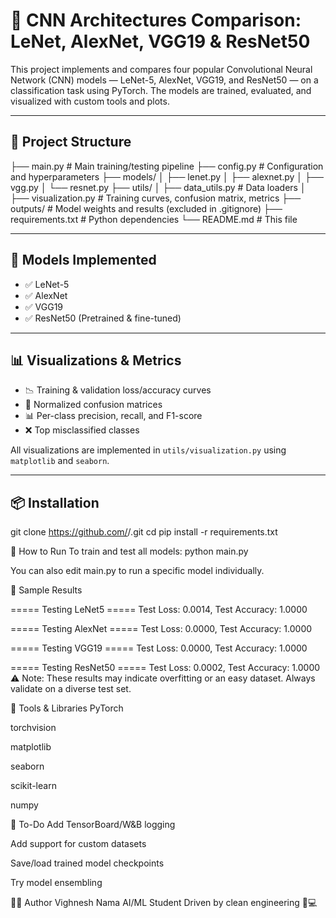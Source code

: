 # 🧠 CNN Architectures Comparison: LeNet, AlexNet, VGG19 & ResNet50

This project implements and compares four popular Convolutional Neural Network (CNN) models — LeNet-5, AlexNet, VGG19, and ResNet50 — on a classification task using PyTorch. The models are trained, evaluated, and visualized with custom tools and plots.

---

## 📁 Project Structure

├── main.py # Main training/testing pipeline
├── config.py # Configuration and hyperparameters 
├── models/ │ ├── lenet.py │ ├── alexnet.py │ ├── vgg.py │ └── resnet.py 
├── utils/ │ ├── data_utils.py # Data loaders │ 
             ├── visualization.py # Training curves, confusion matrix, metrics 
├── outputs/ # Model weights and results (excluded in .gitignore) 
├── requirements.txt # Python dependencies 
└── README.md # This file


---

## 🚀 Models Implemented

- ✅ LeNet-5  
- ✅ AlexNet  
- ✅ VGG19  
- ✅ ResNet50 (Pretrained & fine-tuned)

---

## 📊 Visualizations & Metrics

- 📉 Training & validation loss/accuracy curves  
- 📌 Normalized confusion matrices  
- 📊 Per-class precision, recall, and F1-score  
- ❌ Top misclassified classes  

All visualizations are implemented in `utils/visualization.py` using `matplotlib` and `seaborn`.

---

## 📦 Installation

git clone https://github.com/<your-username>/<your-repo>.git
cd <your-repo>
pip install -r requirements.txt

🏁 How to Run
To train and test all models:
python main.py

You can also edit main.py to run a specific model individually.

🧪 Sample Results

===== Testing LeNet5 =====
Test Loss: 0.0014, Test Accuracy: 1.0000

===== Testing AlexNet =====
Test Loss: 0.0000, Test Accuracy: 1.0000

===== Testing VGG19 =====
Test Loss: 0.0000, Test Accuracy: 1.0000

===== Testing ResNet50 =====
Test Loss: 0.0002, Test Accuracy: 1.0000
⚠️ Note: These results may indicate overfitting or an easy dataset. Always validate on a diverse test set.

🧰 Tools & Libraries
PyTorch

torchvision

matplotlib

seaborn

scikit-learn

numpy

📌 To-Do
 Add TensorBoard/W&B logging

 Add support for custom datasets

 Save/load trained model checkpoints

 Try model ensembling

 🧑‍💻 Author
Vighnesh Nama
AI/ML Student
Driven by clean engineering 🧠💻
